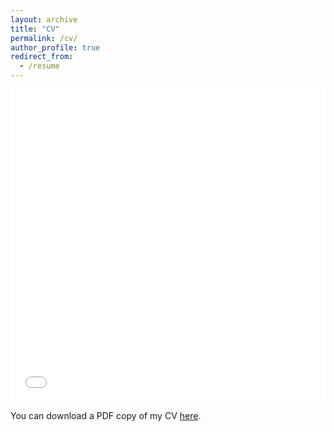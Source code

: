 ```yaml
---
layout: archive
title: "CV"
permalink: /cv/
author_profile: true
redirect_from:
  - /resume
---
```


<iframe src="/files/pdf/CV_Ega_Kurnia_Yazid_2022.pdf" width="100%" height="500" frameborder="no" border="0" marginwidth="0" marginheight="0"></iframe>

You can download a PDF copy of my CV [here](/files/pdf/CV_Ega_Kurnia_Yazid_JAN23.pdf).
